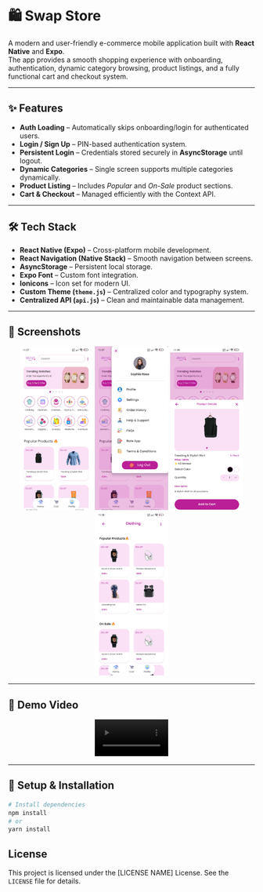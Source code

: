 # 🛍️ Swap Store

A modern and user-friendly e-commerce mobile application built with **React Native** and **Expo**.  
The app provides a smooth shopping experience with onboarding, authentication, dynamic category browsing, product listings, and a fully functional cart and checkout system.

---

## ✨ Features

- **Auth Loading** – Automatically skips onboarding/login for authenticated users.  
- **Login / Sign Up** – PIN-based authentication system.  
- **Persistent Login** – Credentials stored securely in **AsyncStorage** until logout.  
- **Dynamic Categories** – Single screen supports multiple categories dynamically.  
- **Product Listing** – Includes *Popular* and *On-Sale* product sections.  
- **Cart & Checkout** – Managed efficiently with the Context API.  

---

## 🛠 Tech Stack

- **React Native (Expo)** – Cross-platform mobile development.  
- **React Navigation (Native Stack)** – Smooth navigation between screens.  
- **AsyncStorage** – Persistent local storage.  
- **Expo Font** – Custom font integration.  
- **Ionicons** – Icon set for modern UI.  
- **Custom Theme (`theme.js`)** – Centralized color and typography system.  
- **Centralized API (`api.js`)** – Clean and maintainable data management.  

---

## 📸 Screenshots

<p align="center">
  <img src="assets/ss1.jpg" alt="Home Screen" width="150" />
  <img src="assets/ss2.jpg" alt="profile" width="150" />
  <img src="assets/ss3.jpg" alt="order" width="150" />
  <img src="assets/ss4.jpg" alt="category" width="150" />
</p>

---

## 🎥 Demo Video

<p align="center">
  <video src="assets/vdo.mp4" width="150" controls></video>
</p>

---

## 🚀 Setup & Installation

```bash
# Install dependencies
npm install
# or
yarn install
```


## License

This project is licensed under the [LICENSE NAME] License. See the `LICENSE` file for details.



